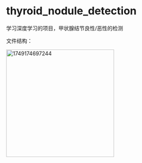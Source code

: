 # thyroid_nodule_detection
学习深度学习的项目，甲状腺结节良性/恶性的检测



文件结构：

<img width="289" alt="1749174697244" src="https://github.com/user-attachments/assets/9d79b5c7-f17f-40cc-a63d-93f7f7c2d53a" />
